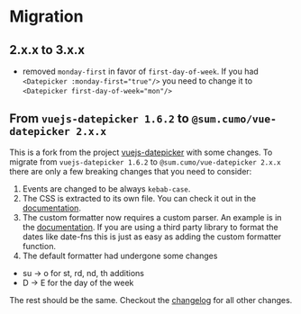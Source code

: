 # Migration

## 2.x.x to 3.x.x
- removed `monday-first` in favor of `first-day-of-week`. If you had `<Datepicker :monday-first="true"/>` you need to change it to `<Datepicker first-day-of-week="mon"/>`



## From `vuejs-datepicker 1.6.2` to `@sum.cumo/vue-datepicker 2.x.x`
This is a fork from the project [vuejs-datepicker](https://github.com/charliekassel/vuejs-datepicker) with some changes.
To migrate from `vuejs-datepicker 1.6.2` to `@sum.cumo/vue-datepicker 2.x.x` there are only a few breaking changes that you need to consider:

1. Events are changed to be always `kebab-case`.
2. The CSS is extracted to its own file. You can check it out in the [documentation](https://sumcumo.github.io/vue-datepicker/guide/#usage).
3. The custom formatter now requires a custom parser. An example is in the [documentation](https://sumcumo.github.io/vue-datepicker/guide/DateFormatting/#function-formatter).
If you are using a third party library to format the dates like date-fns this is just as easy as adding the custom formatter function.
4. The default formatter had undergone some changes
- su -> o for st, rd, nd, th additions
- D -> E for the day of the week

The rest should be the same. Checkout the [changelog](https://github.com/sumcumo/vue-datepicker/blob/master/CHANGELOG.md) for all other changes.
